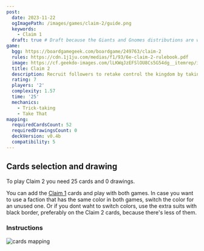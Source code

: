 ```yaml
---
post:
  date: 2023-11-22
  ogImagePath: /images/games/claim-2/guide.png
  keywords:
    - Claim 1
  draft: true # Draft because the Giants and Gnomes distributions are wrong (check rulebook)
game:
  bgg: https://boardgamegeek.com/boardgame/249763/claim-2
  rules: https://cdn.1j1ju.com/medias/f1/93/6e-claim-2-rulebook.pdf
  image: https://cf.geekdo-images.com/lLKWqJzEFSlOU8Cs5G54dg__itemrep/img/K2iqJ3RfAhuEuDD1NtnbGPs4Esk=/fit-in/246x300/filters:strip_icc()/pic4059108.jpg
  title: Claim 2
  description: Recruit followers to retake control the kingdom by taking the right tricks. 
  rating: 7
  players: '2'
  complexity: 1.57
  time: '25'
  mechanics:
    - Trick-taking
    - Take That 
mapping:
  requiredCardsCount: 52
  requiredDrawingsCount: 0
  deckVersion: v0.4b
  compatibility: 5
---
```


## Cards selection and drawing

To play Claim 2 you need 25 cards and 0 drawings.

You can add the [Claim 1](/games/claim) cards and play with both games. In case you want to use a faction that has the same color in both games, switch the color for an unused one. Or if you dont waht to switch colors, use the extra suits with black border, preferably on the Claim 2 cards, because there's less of them.

### Instructions

![cards mapping](/images/games/claim-2/guide.png)
